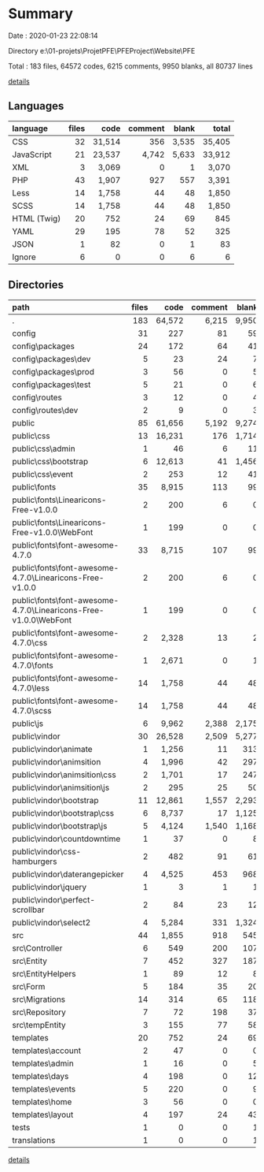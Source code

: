 # Summary

Date : 2020-01-23 22:08:14

Directory e:\01-projets\ProjetPFE\PFEProject\Website\PFE

Total : 183 files,  64572 codes, 6215 comments, 9950 blanks, all 80737 lines

[details](details.md)

## Languages
| language | files | code | comment | blank | total |
| :--- | ---: | ---: | ---: | ---: | ---: |
| CSS | 32 | 31,514 | 356 | 3,535 | 35,405 |
| JavaScript | 21 | 23,537 | 4,742 | 5,633 | 33,912 |
| XML | 3 | 3,069 | 0 | 1 | 3,070 |
| PHP | 43 | 1,907 | 927 | 557 | 3,391 |
| Less | 14 | 1,758 | 44 | 48 | 1,850 |
| SCSS | 14 | 1,758 | 44 | 48 | 1,850 |
| HTML (Twig) | 20 | 752 | 24 | 69 | 845 |
| YAML | 29 | 195 | 78 | 52 | 325 |
| JSON | 1 | 82 | 0 | 1 | 83 |
| Ignore | 6 | 0 | 0 | 6 | 6 |

## Directories
| path | files | code | comment | blank | total |
| :--- | ---: | ---: | ---: | ---: | ---: |
| . | 183 | 64,572 | 6,215 | 9,950 | 80,737 |
| config | 31 | 227 | 81 | 59 | 367 |
| config\packages | 24 | 172 | 64 | 41 | 277 |
| config\packages\dev | 5 | 23 | 24 | 7 | 54 |
| config\packages\prod | 3 | 56 | 0 | 5 | 61 |
| config\packages\test | 5 | 21 | 0 | 6 | 27 |
| config\routes | 3 | 12 | 0 | 4 | 16 |
| config\routes\dev | 2 | 9 | 0 | 3 | 12 |
| public | 85 | 61,656 | 5,192 | 9,274 | 76,122 |
| public\css | 13 | 16,231 | 176 | 1,714 | 18,121 |
| public\css\admin | 1 | 46 | 6 | 11 | 63 |
| public\css\bootstrap | 6 | 12,613 | 41 | 1,456 | 14,110 |
| public\css\event | 2 | 253 | 12 | 41 | 306 |
| public\fonts | 35 | 8,915 | 113 | 99 | 9,127 |
| public\fonts\Linearicons-Free-v1.0.0 | 2 | 200 | 6 | 0 | 206 |
| public\fonts\Linearicons-Free-v1.0.0\WebFont | 1 | 199 | 0 | 0 | 199 |
| public\fonts\font-awesome-4.7.0 | 33 | 8,715 | 107 | 99 | 8,921 |
| public\fonts\font-awesome-4.7.0\Linearicons-Free-v1.0.0 | 2 | 200 | 6 | 0 | 206 |
| public\fonts\font-awesome-4.7.0\Linearicons-Free-v1.0.0\WebFont | 1 | 199 | 0 | 0 | 199 |
| public\fonts\font-awesome-4.7.0\css | 2 | 2,328 | 13 | 2 | 2,343 |
| public\fonts\font-awesome-4.7.0\fonts | 1 | 2,671 | 0 | 1 | 2,672 |
| public\fonts\font-awesome-4.7.0\less | 14 | 1,758 | 44 | 48 | 1,850 |
| public\fonts\font-awesome-4.7.0\scss | 14 | 1,758 | 44 | 48 | 1,850 |
| public\js | 6 | 9,962 | 2,388 | 2,175 | 14,525 |
| public\vindor | 30 | 26,528 | 2,509 | 5,277 | 34,314 |
| public\vindor\animate | 1 | 1,256 | 11 | 313 | 1,580 |
| public\vindor\animsition | 4 | 1,996 | 42 | 297 | 2,335 |
| public\vindor\animsition\css | 2 | 1,701 | 17 | 247 | 1,965 |
| public\vindor\animsition\js | 2 | 295 | 25 | 50 | 370 |
| public\vindor\bootstrap | 11 | 12,861 | 1,557 | 2,293 | 16,711 |
| public\vindor\bootstrap\css | 6 | 8,737 | 17 | 1,125 | 9,879 |
| public\vindor\bootstrap\js | 5 | 4,124 | 1,540 | 1,168 | 6,832 |
| public\vindor\countdowntime | 1 | 37 | 0 | 8 | 45 |
| public\vindor\css-hamburgers | 2 | 482 | 91 | 61 | 634 |
| public\vindor\daterangepicker | 4 | 4,525 | 453 | 968 | 5,946 |
| public\vindor\jquery | 1 | 3 | 1 | 1 | 5 |
| public\vindor\perfect-scrollbar | 2 | 84 | 23 | 12 | 119 |
| public\vindor\select2 | 4 | 5,284 | 331 | 1,324 | 6,939 |
| src | 44 | 1,855 | 918 | 545 | 3,318 |
| src\Controller | 6 | 549 | 200 | 107 | 856 |
| src\Entity | 7 | 452 | 327 | 187 | 966 |
| src\EntityHelpers | 1 | 89 | 12 | 8 | 109 |
| src\Form | 5 | 184 | 35 | 20 | 239 |
| src\Migrations | 14 | 314 | 65 | 118 | 497 |
| src\Repository | 7 | 72 | 198 | 37 | 307 |
| src\tempEntity | 3 | 155 | 77 | 58 | 290 |
| templates | 20 | 752 | 24 | 69 | 845 |
| templates\account | 2 | 47 | 0 | 0 | 47 |
| templates\admin | 1 | 16 | 0 | 5 | 21 |
| templates\days | 4 | 198 | 0 | 12 | 210 |
| templates\events | 5 | 220 | 0 | 9 | 229 |
| templates\home | 3 | 56 | 0 | 0 | 56 |
| templates\layout | 4 | 197 | 24 | 43 | 264 |
| tests | 1 | 0 | 0 | 1 | 1 |
| translations | 1 | 0 | 0 | 1 | 1 |

[details](details.md)